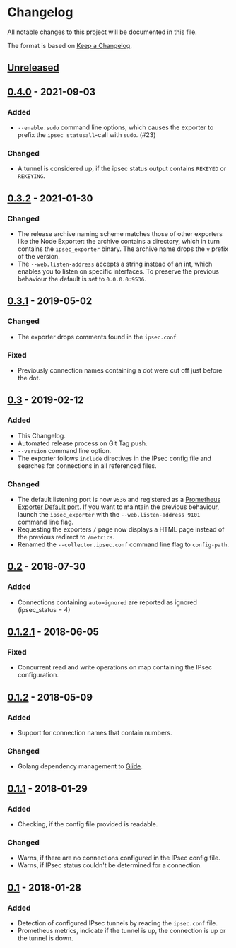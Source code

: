 # Changelog
All notable changes to this project will be documented in this file.

The format is based on [Keep a Changelog](https://keepachangelog.com/en/1.0.0/),

## [Unreleased](https://github.com/dennisstritzke/ipsec_exporter/compare/v0.4.0...HEAD)

## [0.4.0](https://github.com/dennisstritzke/ipsec_exporter/releases/tag/v0.4.0) - 2021-09-03
### Added
- `--enable.sudo` command line options, which causes the exporter to prefix the `ipsec statusall`-call with `sudo`. (#23)

### Changed
- A tunnel is considered up, if the ipsec status output contains `REKEYED` or `REKEYING`.

## [0.3.2](https://github.com/dennisstritzke/ipsec_exporter/releases/tag/v0.3.2) - 2021-01-30
### Changed
- The release archive naming scheme matches those of other exporters like the Node Exporter: the archive contains a
  directory, which in turn contains the `ipsec_exporter` binary. The archive name drops the `v` prefix of the version.
- The `--web.listen-address` accepts a string instead of an int, which enables you to listen on specific interfaces. To
  preserve the previous behaviour the default is set to `0.0.0.0:9536`.

## [0.3.1](https://github.com/dennisstritzke/ipsec_exporter/releases/tag/v0.3.1) - 2019-05-02
### Changed
- The exporter drops comments found in the `ipsec.conf`

### Fixed
- Previously connection names containing a dot were cut off just before the dot.

## [0.3](https://github.com/dennisstritzke/ipsec_exporter/releases/tag/v0.3) - 2019-02-12
### Added
- This Changelog.
- Automated release process on Git Tag push.
- `--version` command line option.
- The exporter follows `include` directives in the IPsec config file and searches for connections in all referenced
  files.

### Changed
- The default listening port is now `9536` and registered as a [Prometheus Exporter Default port](https://github.com/prometheus/prometheus/wiki/Default-port-allocations).
  If you want to maintain the previous behaviour, launch the `ipsec_exporter` with the `--web.listen-address 9101`
  command line flag.
- Requesting the exporters `/` page now displays a HTML page instead of the previous redirect to `/metrics`.
- Renamed the `--collector.ipsec.conf` command line flag to `config-path`.

## [0.2](https://github.com/dennisstritzke/ipsec_exporter/releases/tag/v0.2) - 2018-07-30
### Added
- Connections containing `auto=ignored` are reported as ignored (ipsec_status = 4)

## [0.1.2.1](https://github.com/dennisstritzke/ipsec_exporter/releases/tag/v0.1.2.1) - 2018-06-05
### Fixed
- Concurrent read and write operations on map containing the IPsec configuration.

## [0.1.2](https://github.com/dennisstritzke/ipsec_exporter/releases/tag/v0.1.2) - 2018-05-09
### Added
- Support for connection names that contain numbers.

### Changed
- Golang dependency management to [Glide](https://github.com/Masterminds/glide). 

## [0.1.1](https://github.com/dennisstritzke/ipsec_exporter/releases/tag/v0.1.1) - 2018-01-29
### Added
- Checking, if the config file provided is readable.

### Changed
- Warns, if there are no connections configured in the IPsec config file. 
- Warns, if IPsec status couldn't be determined for a connection.

## [0.1](https://github.com/dennisstritzke/ipsec_exporter/releases/tag/v0.1) - 2018-01-28 
### Added
- Detection of configured IPsec tunnels by reading the `ipsec.conf` file.
- Prometheus metrics, indicate if the tunnel is up, the connection is up or the tunnel is down.
